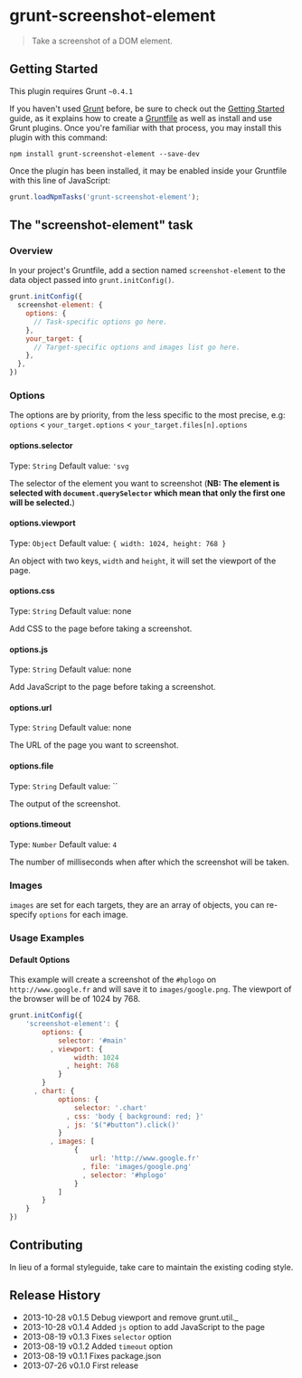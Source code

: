 # grunt-screenshot-element

> Take a screenshot of a DOM element.

## Getting Started
This plugin requires Grunt `~0.4.1`

If you haven't used [Grunt](http://gruntjs.com/) before, be sure to check out the [Getting Started](http://gruntjs.com/getting-started) guide, as it explains how to create a [Gruntfile](http://gruntjs.com/sample-gruntfile) as well as install and use Grunt plugins. Once you're familiar with that process, you may install this plugin with this command:

```shell
npm install grunt-screenshot-element --save-dev
```

Once the plugin has been installed, it may be enabled inside your Gruntfile with this line of JavaScript:

```js
grunt.loadNpmTasks('grunt-screenshot-element');
```

## The "screenshot-element" task

### Overview
In your project's Gruntfile, add a section named `screenshot-element` to the data object passed into `grunt.initConfig()`.

```js
grunt.initConfig({
  screenshot-element: {
    options: {
      // Task-specific options go here.
    },
    your_target: {
      // Target-specific options and images list go here.
    },
  },
})
```

### Options
The options are by priority, from the less specific to the most precise, e.g: `options` < `your_target.options` < `your_target.files[n].options`

#### options.selector
Type: `String`
Default value: `'svg`

The selector of the element you want to screenshot (**NB: The element is selected with `document.querySelector` which mean that only the first one will be selected.**)

#### options.viewport
Type: `Object`
Default value: `{ width: 1024, height: 768 }`

An object with two keys, `width` and `height`, it will set the viewport of the page.

#### options.css
Type: `String`
Default value: none

Add CSS to the page before taking a screenshot.

#### options.js
Type: `String`
Default value: none

Add JavaScript to the page before taking a screenshot.

#### options.url
Type: `String`
Default value: none

The URL of the page you want to screenshot.

#### options.file
Type: `String`
Default value: ``

The output of the screenshot.

#### options.timeout
Type: `Number`
Default value: `4`

The number of milliseconds when after which the screenshot will be taken.


### Images
`images` are set for each targets, they are an array of objects, you can re-specify `options` for each image.

### Usage Examples

#### Default Options
This example will create a screenshot of the `#hplogo` on `http://www.google.fr` and will save it to `images/google.png`. The viewport of the browser will be of 1024 by 768.

```js
grunt.initConfig({
    'screenshot-element': {
        options: {
            selector: '#main'
          , viewport: {
                width: 1024
              , height: 768
            }
        }
      , chart: {
            options: {
                selector: '.chart'
              , css: 'body { background: red; }'
              , js: '$("#button").click()'
            }
          , images: [
                {
                    url: 'http://www.google.fr'
                  , file: 'images/google.png'
                  , selector: '#hplogo'
                }
            ]
        }
    }
})
```

## Contributing
In lieu of a formal styleguide, take care to maintain the existing coding style.

## Release History
* 2013-10-28   v0.1.5   Debug viewport and remove grunt.util._
* 2013-10-28   v0.1.4   Added `js` option to add JavaScript to the page 
* 2013-08-19   v0.1.3   Fixes `selector` option
* 2013-08-19   v0.1.2   Added `timeout` option
* 2013-08-19   v0.1.1   Fixes package.json
* 2013-07-26   v0.1.0   First release